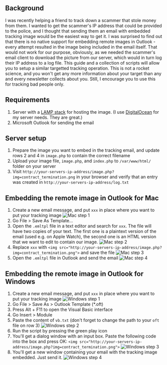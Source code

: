 ## Background
I was recently helping a friend to track down a scammer that stole money from them. I wanted to get the scammer's IP address that could be provided to the police, and I thought that sending them an email with embedded tracking image would be the easiest way to get it. I was surprised to find out that there is no native support for embedding remote images in Outlook - every attempt resulted in the image being included in the email itself. That would not work for our purpose, obviously, as we needed the scammer's email client to download the picture from our server, which would in turn log their IP address to a log file. This guide and a collection of scripts will allow you to setup a similar targetted tracking operation. This is not a rocket science, and you won't get any more information about your target than any and every newsletter collects about you. Still, I encourage you to use this for tracking bad people only.

## Requirements
1. Server with a [LAMP stack](https://en.wikipedia.org/wiki/LAMP_(software_bundle)) for hosting the image. (I use [DigitalOcean](https://www.digitalocean.com) for my server needs. They are great.)
2. Microsoft Outlook for sending the email

## Server setup
1. Prepare the image you want to embed in the tracking email, and update rows 2 and 4 in `image.php` to contain the correct filename
2. Upload your image file, `image.php`, and `index.php` to `/var/www/html/` folder on your server
3. Visit `http://your-servers-ip-address/image.php?img=contract_termination.png` in your browser and verify that an entry was created in `http://your-servers-ip-address/log.txt`

## Embedding the remote image in Outlook for Mac
1. Create a new email message, and put `xxx` in place where you want to put your tracking image
![Mac step 1](https://github.com/jankais3r/Insert-tracking-image/blob/master/images/mac_1.png)
2. Go File > Save As Template…
3. Open the `.emltpl` file in a text editor and search for `xxx`. The file will have two copies of your text. The first one is a plaintext version of the email (used e.g. on Apple Watch), the second one is an HTML version that we want to edit to contain our image.
![Mac step 2](https://github.com/jankais3r/Insert-tracking-image/blob/master/images/mac_2.png)
4. Replace `xxx` with `<img src="http://your-servers-ip-address/image.php?img=contract_termination.png">` and save the file
![Mac step 3](https://github.com/jankais3r/Insert-tracking-image/blob/master/images/mac_3.png)
5. Open the `.emltpl` file in Outlook and send the email
![Mac step 4](https://github.com/jankais3r/Insert-tracking-image/blob/master/images/mac_4.png)

## Embedding the remote image in Outlook for Windows
1. Create a new email message, and put `xxx` in place where you want to put your tracking image
![Windows step 1](https://github.com/jankais3r/Insert-tracking-image/blob/master/images/win_1.png)
2. Go File > Save As > Outlook Template (\*.oft)
3. Press Alt + F11 to open the Visual Basic interface
4. Go Insert > Module
5. Paste the content of `vb.txt` (don't forget to change the path to your `oft` file on row 3)
![Windows step 2](https://github.com/jankais3r/Insert-tracking-image/blob/master/images/win_2.png)
6. Run the script by pressing the green play icon
7. You'll get a dialog window with an input box. Paste the following code into the box and press OK:
`<img src="http://your-servers-ip-address/image.php?img=contract_termination.png">`
![Windows step 3](https://github.com/jankais3r/Insert-tracking-image/blob/master/images/win_3.png)
8. You'll get a new window containing your email with the tracking image embedded. Just send it.
![Windows step 4](https://github.com/jankais3r/Insert-tracking-image/blob/master/images/win_4.png)
